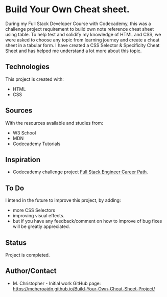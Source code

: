 # Build Your Own Cheat sheet.
During my Full Stack Developer Course with Codecademy, this was a challenge project requirement to build own note reference cheat sheet using table.
To help test and solidify my knowledge of HTML and CSS, we were asked to choose any topic from learning journey and create a cheat sheet in a tabular form. I have created a CSS Selector & Specificity Cheat Sheet and has helped me understand a lot more about this topic.


## Technologies
This project is created with:
* HTML
* CSS

## Sources
With the resources available and studies from:
* W3 School
* MDN
* Codecademy Tutorials

## Inspiration
*  Codecademy challenge project [Full Stack Engineer Career Path](https://www.codecademy.com/learn/paths/full-stack-engineer-career-path/).

## To Do
I intend in the future to improve this project, by adding:
* more CSS Selectors
* improving visual effects.
* but if you have any feedback/comment on how to improve of bug fixes will be greatly appreciated.

## Status
Project is completed.

## Author/Contact
* M. Christopher - Initial work
GitHub page:  https://mcheroajdn.github.io/Build-Your-Own-Cheat-Sheet-Project/

